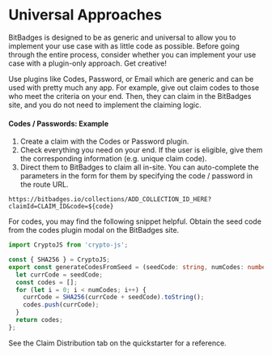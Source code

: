 # Universal Approaches

BitBadges is designed to be as generic and universal to allow you to implement your use case with as little code as possible. Before going through the entire process, consider whether you can implement your use case with a plugin-only approach. Get creative!&#x20;

Use plugins like Codes, Password, or Email which are generic and can be used with pretty much any app. For example, give out claim codes to those who meet the criteria on your end. Then, they can claim in the BitBadges site, and you do not need to implement the claiming logic.

#### Codes / Passwords: Example

1. Create a claim with the Codes or Password plugin.
2. Check everything you need on your end. If the user is eligible, give them the corresponding information (e.g. unique claim code).
3. Direct them to BitBadges to claim all in-site. You can auto-complete the parameters in the form for them by specifying the code / password in the route URL.

```typescriptreact
https://bitbadges.io/collections/ADD_COLLECTION_ID_HERE?claimId=CLAIM_ID&code=${code}
```

For codes, you may find the following snippet helpful. Obtain the seed code from the codes plugin modal on the BitBadges site.

```typescript
import CryptoJS from 'crypto-js';

const { SHA256 } = CryptoJS;
export const generateCodesFromSeed = (seedCode: string, numCodes: number): string[] => {
  let currCode = seedCode;
  const codes = [];
  for (let i = 0; i < numCodes; i++) {
    currCode = SHA256(currCode + seedCode).toString();
    codes.push(currCode);
  }
  return codes;
};
```

See the Claim Distribution tab on the quickstarter for a reference.
